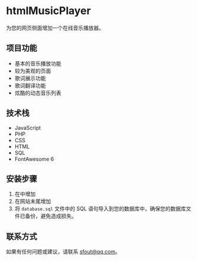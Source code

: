 # htmlMusicPlayer

为您的网页侧面增加一个在线音乐播放器。

## 项目功能

- 基本的音乐播放功能
- 较为美观的页面
- 歌词展示功能
- 歌词翻译功能
- 炫酷的动态音乐列表

## 技术栈

- JavaScript
- PHP
- CSS
- HTML
- SQL
- FontAwesome 6

## 安装步骤

1. 在<head>中增加<link rel="stylesheet" href="https://cdnjs.cloudflare.com/ajax/libs/font-awesome/6.0.0-beta3/css/all.min.css"/>
2. 在网站末尾增加<script src="https://aoralsfout.github.io/embed_music_player.js"></script>
3. 将 `database.sql` 文件中的 SQL 语句导入到您的数据库中，确保您的数据库文件已备份，避免造成损失。

## 联系方式
如果有任何问题或建议，请联系 sfout@qq.com。

